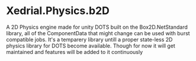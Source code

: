 # Xedrial.Physics.b2D
A 2D Physics engine made for unity DOTS built on the Box2D.NetStandard library, all of the ComponentData that might change can be used with burst compatible jobs.
It's a temparery library untill a proper state-less 2D physics library for DOTS become available. Though for now it will get maintained and features will be added to it continuously
